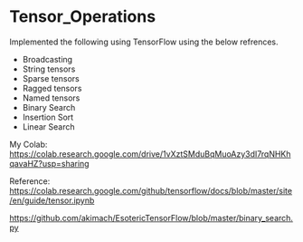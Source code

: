 # Tensor_Operations

Implemented the following using TensorFlow using the below refrences.

- Broadcasting
- String tensors
- Sparse tensors
- Ragged tensors
- Named tensors
- Binary Search
- Insertion Sort
- Linear Search

My Colab: https://colab.research.google.com/drive/1vXztSMduBqMuoAzy3dI7rqNHKhqavaHZ?usp=sharing


Reference: https://colab.research.google.com/github/tensorflow/docs/blob/master/site/en/guide/tensor.ipynb

https://github.com/akimach/EsotericTensorFlow/blob/master/binary_search.py

